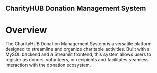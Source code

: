 ## CharityHUB Donation Management System

# Overview
The CharityHUB Donation Management System is a versatile platform designed to streamline and organize charitable activities. Built with a MySQL backend and a Streamlit frontend, this system allows users to register as donors, volunteers, or recipients and facilitates seamless interaction with the donation ecosystem.
